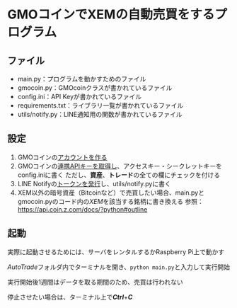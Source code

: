 # GMOコインでXEMの自動売買をするプログラム

## ファイル

-   main.py：プログラムを動かすためのファイル
-   gmocoin.py：GMOcoinクラスが書かれているファイル
-   config.ini：API Keyが書かれているファイル
-   requirements.txt：ライブラリ一覧が書かれているファイル
-   utils/notify.py：LINE通知用の関数が書かれているファイル

## 設定

1.   GMOコインの[アカウントを作る](https://coin.z.com/jp/corp/guide/flow/)
1.   GMOコインの[連携APIキーを取得し](https://cryptolinc.com/faq_cases/gmocoin_api_setting)、アクセスキー・シークレットキーをconfig.iniに書く
     ただし、**資産**、**トレード**の全ての欄にチェックを付ける
1.   LINE Notifyの[トークンを発行](https://www.smilevision.co.jp/blog/tsukatte01/)し、utils/notify.pyに書く
1.   XEM以外の暗号資産（Bitcoinなど）で売買したい場合、main.pyとgmocoin.pyのコード内の*XEM*を該当する銘柄に書き換える
     参照：https://api.coin.z.com/docs/?python#outline

## 起動

実際に起動させるためには、サーバをレンタルするかRaspberry Pi上で動かす

*AutoTrade*フォルダ内でターミナルを開き、`python main.py`と入力して実行開始

実行開始後1週間はデータを取る期間のため、売買は行われない

停止させたい場合は、ターミナル上で***Ctrl***+***C***
